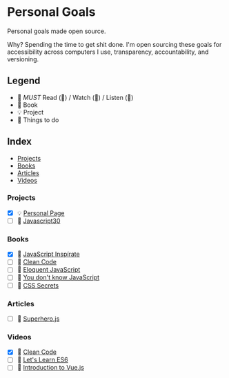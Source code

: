 # Personal Goals

Personal goals made open source.

Why? Spending the time to get shit done. I'm open sourcing these goals for accessibility across computers I use, transparency, accountability, and versioning.

## Legend

-  :muscle: *MUST* Read (📄) / Watch (🎥) / Listen (🎼)
-  :closed_book: Book
-  :bulb: Project
-  :rocket: Things to do

## Index

- [Projects](#projects)
- [Books](#books)
- [Articles](#articles)
- [Videos](#videos)

### Projects

- [X] :bulb: [Personal Page](https://letzgar.github.io/)
- [ ] :rocket: [Javascript30](https://javascript30.com/)

### Books

- [X] :closed_book: [JavaScript Inspírate](https://leanpub.com/javascript-inspirate)
- [ ] :closed_book: [Clean Code](https://www.safaribooksonline.com/library/view/clean-code/9780136083238/)
- [ ] :closed_book: [Eloquent JavaScript](http://eloquentjavascript.net)
- [ ] :closed_book: [You don't know JavaScript](http://search.oreilly.com/?i=1;q=You+Don%27t+Know+JS;q1=Books;x=0;x1=t1;y=0&act=fc_contenttype_Books)
- [ ] :closed_book: [CSS Secrets](http://shop.oreilly.com/product/0636920031123.do)

### Articles

- [ ] :page_facing_up: [Superhero.js](http://superherojs.com/)

### Videos

- [X] 🎥 [Clean Code](https://www.safaribooksonline.com/library/view/clean-code/9780134661742/)
- [ ] 🎥 [Let's Learn ES6](https://www.youtube.com/watch?v=LTbnmiXWs2k&list=PL57atfCFqj2h5fpdZD-doGEIs0NZxeJTX)
- [ ] 🎥 [Introduction to Vue.js](https://frontendmasters.com/courses/vue/)
